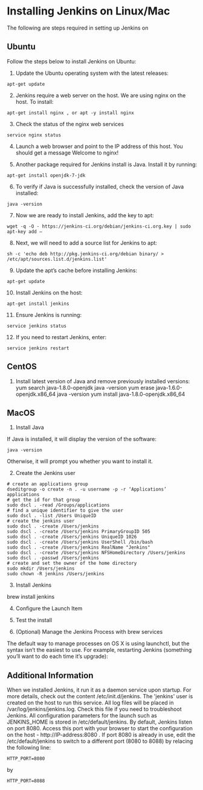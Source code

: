 Installing Jenkins on Linux/Mac
===============================

The following are steps required in setting up Jenkins on

Ubuntu
------
Follow the steps below to install Jenkins on Ubuntu:

1) Update the Ubuntu operating system with the latest releases:
```
apt-get update
```

2) Jenkins require a web server on the host. We are using nginx on the host. To install:
```
apt-get install nginx , or apt -y install nginx
```

3) Check the status of the nginx web services
```
service nginx status
```

4) Launch a web browser and point to the IP address of this host. You should get a message Welcome to nginx!

5) Another package required for Jenkins install is Java. Install it by running:
```
apt-get install openjdk-7-jdk
```

6) To verify if Java is successfully installed, check the version of Java installed:
```
java -version
```

7) Now we are ready to install Jenkins, add the key to apt:
```
wget -q -O - https://jenkins-ci.org/debian/jenkins-ci.org.key | sudo apt-key add –
```

8) Next, we will need to add a source list for Jenkins to apt:
```
sh -c 'echo deb http://pkg.jenkins-ci.org/debian binary/ > /etc/apt/sources.list.d/jenkins.list'
```

9) Update the apt’s cache before installing Jenkins:
```
apt-get update
```

10) Install Jenkins on the host:
```
apt-get install jenkins
```

11) Ensure Jenkins is running:
```
service jenkins status
```

12) If you need to restart Jenkins, enter:
```
service jenkins restart
```

CentOS
------
1. Install latest version of Java and remove previously installed versions:
yum search java-1.8.0-openjdk
java -version
yum erase java-1.6.0-openjdk.x86_64
java -version
yum install java-1.8.0-openjdk.x86_64



MacOS
-----
1. Install Java

If Java is installed, it will display the version of the software:
```
java -version
```
Otherwise, it will prompt you whether you want to install it.

2. Create the Jenkins user 

```
# create an applications group
dseditgroup -o create -n . -u username -p -r ‘Applications’ applications
# get the id for that group
sudo dscl . -read /Groups/applications
# find a unique identifier to give the user
sudo dscl . -list /Users UniqueID
# create the jenkins user
sudo dscl . -create /Users/jenkins
sudo dscl . -create /Users/jenkins PrimaryGroupID 505
sudo dscl . -create /Users/jenkins UniqueID 1026
sudo dscl . -create /Users/jenkins UserShell /bin/bash
sudo dscl . -create /Users/jenkins RealName "Jenkins"
sudo dscl . -create /Users/jenkins NFSHomeDirectory /Users/jenkins
sudo dscl . -passwd /Users/jenkins
# create and set the owner of the home directory
sudo mkdir /Users/jenkins
sudo chown -R jenkins /Users/jenkins
```

3. Install Jenkins

brew install jenkins

4. Configure the Launch Item

5. Test the install

6. (Optional) Manage the Jenkins Process with brew services

The default way to manage processes on OS X is using launchctl, but the syntax isn’t the easiest to use. For example, restarting Jenkins (something you’ll want to do each time it’s upgrade):



Additional Information
----------------------
When we installed Jenkins, it run it as a daemon service upon startup. For more details, check out the content /etc/init.d/jenkins. The 'jenkins' user is created on the host to run this service. All log files will be placed in /var/log/jenkins/jenkins.log. Check this file if you need to troubleshoot Jenkins. All configuration parameters for the launch such as JENKINS_HOME is stored in /etc/default/jenkins. By default, Jenkins listen on port 8080. Access this port with your browser to start the configuration on the host - http://IP-address:8080 . If port 8080 is already in use, edit the /etc/default/jenkins to switch to a different port (8080 to 8088) by relacing the following line:
```
HTTP_PORT=8080
```
by
```
HTTP_PORT=8088
```
